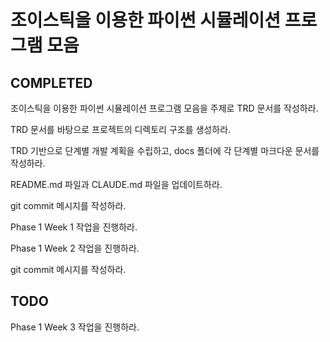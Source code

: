 # 조이스틱을 이용한 파이썬 시뮬레이션 프로그램 모음

## COMPLETED

조이스틱을 이용한 파이썬 시뮬레이션 프로그램 모음을 주제로 TRD 문서를 작성하라.

TRD 문서를 바탕으로 프로젝트의 디렉토리 구조를 생성하라.

TRD 기반으로 단계별 개발 계획을 수립하고, docs 폴더에 각 단계별 마크다운 문서를 작성하라.

README.md 파일과 CLAUDE.md 파일을 업데이트하라.

git commit 메시지를 작성하라.

Phase 1 Week 1 작업을 진행하라.

Phase 1 Week 2 작업을 진행하라.

git commit 메시지를 작성하라.

## TODO

Phase 1 Week 3 작업을 진행하라.
